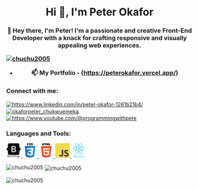 <h1 align="center">Hi 👋, I'm Peter Okafor</h1>
<h3 align="center">👋 Hey there, I'm Peter! I'm a passionate and creative Front-End Developer with a knack for crafting responsive and visually appealing web experiences.

<p align="left"> <a href="https://github.com/ryo-ma/github-profile-trophy"><img src="https://github-profile-trophy.vercel.app/?username=chuchu2005" alt="chuchu2005" /></a> </p>

- 📫 My Portfolio - **(https://peterokafor.vercel.app/)**

<h3 align="left">Connect with me:</h3>
<p align="left">
<a href="https://www.linkedin.com/in/peter-okafor-1261b21b4/" target="blank"><img align="center" src="https://raw.githubusercontent.com/rahuldkjain/github-profile-readme-generator/master/src/images/icons/Social/linked-in-alt.svg" alt="https://www.linkedin.com/in/peter-okafor-1261b21b4/" height="30" width="40" /></a>
<a href="https://instagram.com/okaforpeter_chukwuemeka" target="blank"><img align="center" src="https://raw.githubusercontent.com/rahuldkjain/github-profile-readme-generator/master/src/images/icons/Social/instagram.svg" alt="okaforpeter_chukwuemeka" height="30" width="40" /></a>
<a href="https://www.youtube.com/@programmingwithpete" target="blank"><img align="center" src="https://raw.githubusercontent.com/rahuldkjain/github-profile-readme-generator/master/src/images/icons/Social/youtube.svg" alt="https://www.youtube.com/@programmingwithpete" height="30" width="40" /></a>
</p>

<h3 align="left">Languages and Tools:</h3>
<p align="left"> <a href="https://getbootstrap.com" target="_blank" rel="noreferrer"> <img src="https://raw.githubusercontent.com/devicons/devicon/master/icons/bootstrap/bootstrap-plain-wordmark.svg" alt="bootstrap" width="40" height="40"/> </a> <a href="https://www.w3schools.com/css/" target="_blank" rel="noreferrer"> <img src="https://raw.githubusercontent.com/devicons/devicon/master/icons/css3/css3-original-wordmark.svg" alt="css3" width="40" height="40"/> </a> <a href="https://www.w3.org/html/" target="_blank" rel="noreferrer"> <img src="https://raw.githubusercontent.com/devicons/devicon/master/icons/html5/html5-original-wordmark.svg" alt="html5" width="40" height="40"/> </a> <a href="https://developer.mozilla.org/en-US/docs/Web/JavaScript" target="_blank" rel="noreferrer"> <img src="https://raw.githubusercontent.com/devicons/devicon/master/icons/javascript/javascript-original.svg" alt="javascript" width="40" height="40"/> </a> <a href="https://reactjs.org/" target="_blank" rel="noreferrer"> <img src="https://raw.githubusercontent.com/devicons/devicon/master/icons/react/react-original-wordmark.svg" alt="react" width="40" height="40"/> </a> </p>

<p><img align="left" src="https://github-readme-stats.vercel.app/api/top-langs?username=chuchu2005&show_icons=true&locale=en&layout=compact" alt="chuchu2005" /></p>

<p>&nbsp;<img align="center" src="https://github-readme-stats.vercel.app/api?username=chuchu2005&show_icons=true&locale=en" alt="chuchu2005" /></p>

<p><img align="center" src="https://github-readme-streak-stats.herokuapp.com/?user=chuchu2005&" alt="chuchu2005" /></p>
